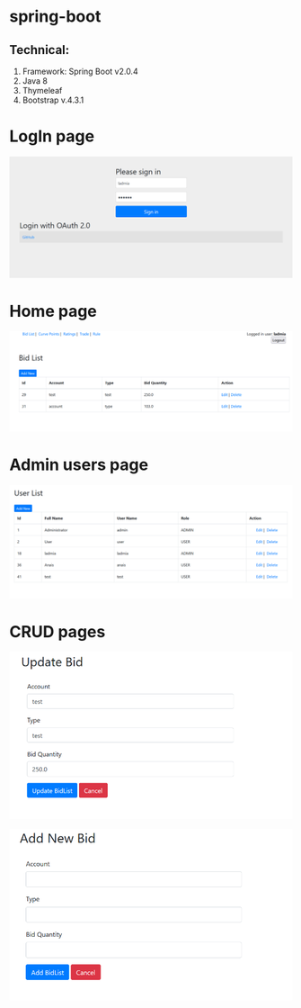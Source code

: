 # spring-boot
## Technical:

1. Framework: Spring Boot v2.0.4
2. Java 8
3. Thymeleaf
4. Bootstrap v.4.3.1

# LogIn page
![alt text](https://github.com/ladmiamadi/Poseidon/blob/final-branch/login.png)

# Home page
![alt text](https://github.com/ladmiamadi/Poseidon/blob/final-branch/home.png)

# Admin users page
![alt text](https://github.com/ladmiamadi/Poseidon/blob/final-branch/admin-user.png)

# CRUD pages
![alt text](https://github.com/ladmiamadi/Poseidon/blob/final-branch/edit.png)

![alt text](https://github.com/ladmiamadi/Poseidon/blob/final-branch/add-new.png)
